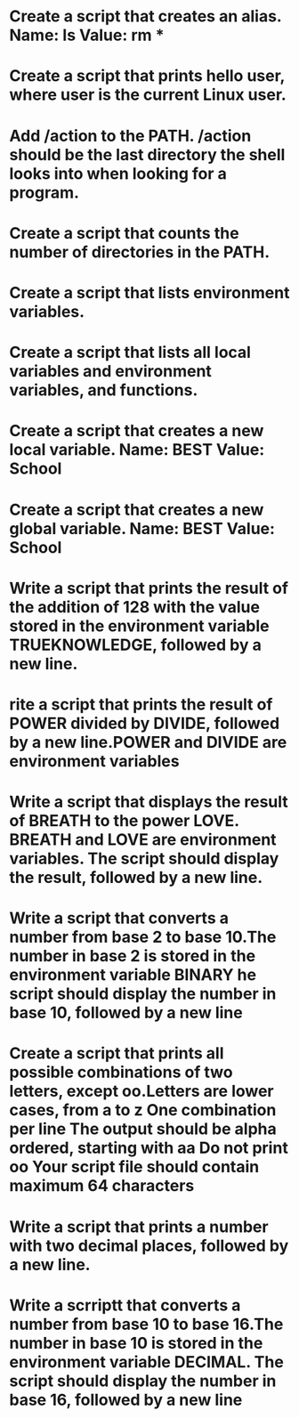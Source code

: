 # Create a script that creates an alias. Name: ls Value: rm *
# Create a script that prints hello user, where user is the current Linux user.
# Add /action to the PATH. /action should be the last directory the shell looks into when looking for a program.
# Create a script that counts the number of directories in the PATH.
# Create a script that lists environment variables.
# Create a script that lists all local variables and environment variables, and functions.
# Create a script that creates a new local variable. Name: BEST Value: School
#  Create a script that creates a new global variable. Name: BEST Value: School
# Write a script that prints the result of the addition of 128 with the value stored in the environment variable TRUEKNOWLEDGE, followed by a new line.
# rite a script that prints the result of POWER divided by DIVIDE, followed by a new line.POWER and DIVIDE are environment variables
# Write a script that displays the result of BREATH to the power LOVE. BREATH and LOVE are environment variables. The script should display the result, followed by a new line.
# Write a script that converts a number from base 2 to base 10.The number in base 2 is stored in the environment variable BINARY he script should display the number in base 10, followed by a new line
# Create a script that prints all possible combinations of two letters, except oo.Letters are lower cases, from a to z One combination per line The output should be alpha ordered, starting with aa Do not print oo Your script file should contain maximum 64 characters
# Write a script that prints a number with two decimal places, followed by a new line.
# Write a scrriptt  that converts a number from base 10 to base 16.The number in base 10 is stored in the environment variable DECIMAL. The script should display the number in base 16, followed by a new line
